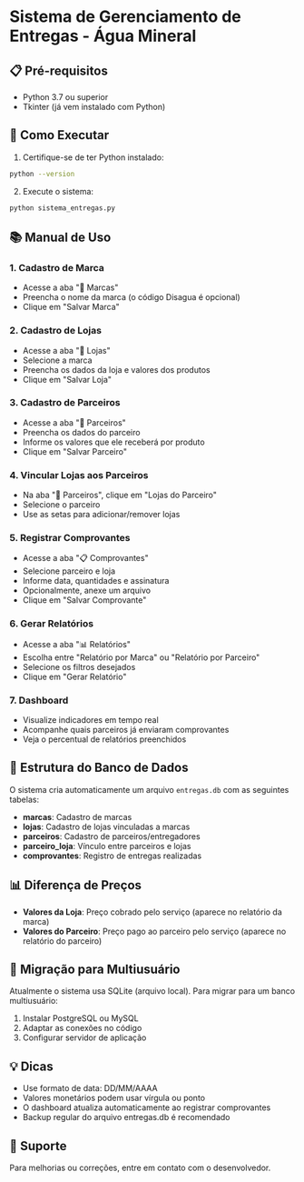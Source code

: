 # Sistema de Gerenciamento de Entregas - Água Mineral

## 📋 Pré-requisitos

- Python 3.7 ou superior
- Tkinter (já vem instalado com Python)

## 🚀 Como Executar

1. Certifique-se de ter Python instalado:
```bash
python --version
```

2. Execute o sistema:
```bash
python sistema_entregas.py
```

## 📚 Manual de Uso

### 1. Cadastro de Marca
- Acesse a aba "🏢 Marcas"
- Preencha o nome da marca (o código Disagua é opcional)
- Clique em "Salvar Marca"

### 2. Cadastro de Lojas
- Acesse a aba "🏪 Lojas"
- Selecione a marca
- Preencha os dados da loja e valores dos produtos
- Clique em "Salvar Loja"

### 3. Cadastro de Parceiros
- Acesse a aba "🚚 Parceiros"
- Preencha os dados do parceiro
- Informe os valores que ele receberá por produto
- Clique em "Salvar Parceiro"

### 4. Vincular Lojas aos Parceiros
- Na aba "🚚 Parceiros", clique em "Lojas do Parceiro"
- Selecione o parceiro
- Use as setas para adicionar/remover lojas

### 5. Registrar Comprovantes
- Acesse a aba "📋 Comprovantes"
- Selecione parceiro e loja
- Informe data, quantidades e assinatura
- Opcionalmente, anexe um arquivo
- Clique em "Salvar Comprovante"

### 6. Gerar Relatórios
- Acesse a aba "📊 Relatórios"
- Escolha entre "Relatório por Marca" ou "Relatório por Parceiro"
- Selecione os filtros desejados
- Clique em "Gerar Relatório"

### 7. Dashboard
- Visualize indicadores em tempo real
- Acompanhe quais parceiros já enviaram comprovantes
- Veja o percentual de relatórios preenchidos

## 🔧 Estrutura do Banco de Dados

O sistema cria automaticamente um arquivo `entregas.db` com as seguintes tabelas:

- **marcas**: Cadastro de marcas
- **lojas**: Cadastro de lojas vinculadas a marcas
- **parceiros**: Cadastro de parceiros/entregadores
- **parceiro_loja**: Vínculo entre parceiros e lojas
- **comprovantes**: Registro de entregas realizadas

## 📊 Diferença de Preços

- **Valores da Loja**: Preço cobrado pelo serviço (aparece no relatório da marca)
- **Valores do Parceiro**: Preço pago ao parceiro pelo serviço (aparece no relatório do parceiro)

## 🔄 Migração para Multiusuário

Atualmente o sistema usa SQLite (arquivo local). Para migrar para um banco multiusuário:

1. Instalar PostgreSQL ou MySQL
2. Adaptar as conexões no código
3. Configurar servidor de aplicação

## 💡 Dicas

- Use formato de data: DD/MM/AAAA
- Valores monetários podem usar vírgula ou ponto
- O dashboard atualiza automaticamente ao registrar comprovantes
- Backup regular do arquivo entregas.db é recomendado

## 🐛 Suporte

Para melhorias ou correções, entre em contato com o desenvolvedor.
